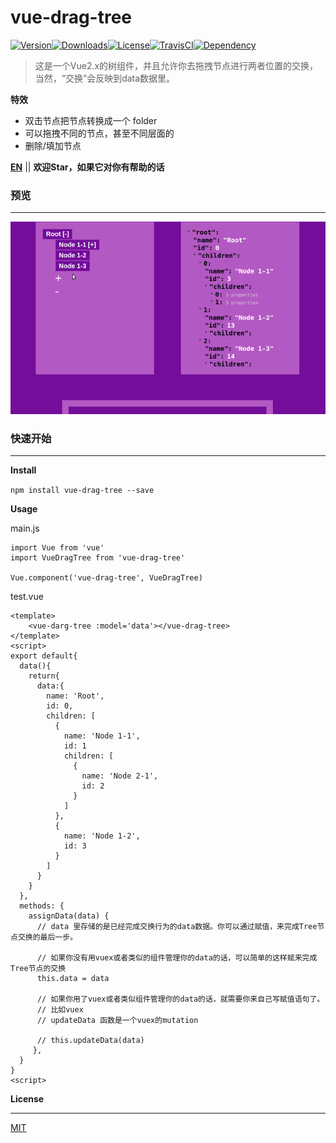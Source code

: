 # vue-drag-tree

[![Version](http://img.shields.io/npm/v/vue-drag-tree.svg)](https://www.npmjs.com/package/vue-drag-tree)[![Downloads](http://img.shields.io/npm/dm/vue-drag-tree.svg)](https://www.npmjs.com/package/vue-drag-tree)[![License](https://img.shields.io/npm/l/vue-drag-tree.svg?style=flat)](https://opensource.org/licenses/MIT)[![TravisCI](https://travis-ci.org/XadillaX/vue-drag-tree.svg)](https://travis-ci.org/XadillaX/vue-drag-tree)[![Dependency](https://david-dm.org/XadillaX/vue-drag-tree.svg)](https://david-dm.org/XadillaX/vue-drag-tree)

> 这是一个Vue2.x的树组件，并且允许你去拖拽节点进行两者位置的交换，当然，“交换”会反映到data数据里。

**特效**

- 双击节点把节点转换成一个 folder
- 可以拖拽不同的节点，甚至不同层面的
- 删除/填加节点

**[EN](README.md)** || **欢迎Star，如果它对你有帮助的话**

### 预览

------

![demo](static/vue-drag-tree.gif)

### 快速开始

------

**Install**

`npm install vue-drag-tree --save`

**Usage**

main.js

```vue
import Vue from 'vue'
import VueDragTree from 'vue-drag-tree'

Vue.component('vue-drag-tree', VueDragTree)
```

test.vue

```vue
<template>
	<vue-darg-tree :model='data'></vue-drag-tree>
</template>
<script>
export default{
  data(){
    return{
      data:{
        name: 'Root',
        id: 0,
        children: [
          {
            name: 'Node 1-1',
            id: 1
            children: [
              {
                name: 'Node 2-1',
                id: 2
              }
            ]
          },
          {
            name: 'Node 1-2',
            id: 3
          }
        ]
      }
    }
  },
  methods: {
    assignData(data) {
      // data 里存储的是已经完成交换行为的data数据。你可以通过赋值，来完成Tree节点交换的最后一步。
      
      // 如果你没有用vuex或者类似的组件管理你的data的话，可以简单的这样赋来完成Tree节点的交换
      this.data = data

      // 如果你用了vuex或者类似组件管理你的data的话，就需要你来自己写赋值语句了。
      // 比如vuex
      // updateData 函数是一个vuex的mutation

      // this.updateData(data)
     },
  }
}
<script>
```

**License**

------

[MIT](LICENSE)
